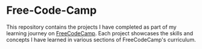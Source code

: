 # Free-Code-Camp
This repository contains the projects I have completed as part of my learning journey on [FreeCodeCamp](https://www.freecodecamp.org/). Each project showcases the skills and concepts I have learned in various sections of FreeCodeCamp's curriculum.
